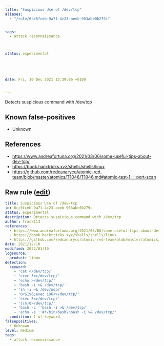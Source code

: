 ```yaml
---
title: "Suspicious Use of /dev/tcp"
aliases:
  - "/rule/6cc5fceb-9a71-4c23-aeeb-963abe0b279c"


tags:
  - attack.reconnaissance



status: experimental





date: Fri, 10 Dec 2021 13:39:06 +0100


---
```


Detects suspicious command with /dev/tcp

<!--more-->


## Known false-positives

* Unknown



## References

* https://www.andreafortuna.org/2021/03/06/some-useful-tips-about-dev-tcp/
* https://book.hacktricks.xyz/shells/shells/linux
* https://github.com/redcanaryco/atomic-red-team/blob/master/atomics/T1046/T1046.md#atomic-test-1---port-scan


## Raw rule ([edit](https://github.com/SigmaHQ/sigma/edit/master/rules/linux/builtin/lnx_susp_dev_tcp.yml))
```yaml
title: Suspicious Use of /dev/tcp
id: 6cc5fceb-9a71-4c23-aeeb-963abe0b279c
status: experimental
description: Detects suspicious command with /dev/tcp
author: frack113
references:
  - https://www.andreafortuna.org/2021/03/06/some-useful-tips-about-dev-tcp/
  - https://book.hacktricks.xyz/shells/shells/linux
  - https://github.com/redcanaryco/atomic-red-team/blob/master/atomics/T1046/T1046.md#atomic-test-1---port-scan
date: 2021/12/10
modified: 2022/01/10
logsource:
  product: linux
detection:
  keyword:
    - 'cat </dev/tcp/'
    - 'exec 3<>/dev/tcp/'
    - 'echo >/dev/tcp/'
    - 'bash -i >& /dev/tcp/'
    - 'sh -i >& /dev/udp/'
    - '0<&196;exec 196<>/dev/tcp/'
    - 'exec 5<>/dev/tcp/'
    - '(sh)0>/dev/tcp/'
    - 'bash -c ''bash -i >& /dev/tcp/'
    - 'echo -e ''#!/bin/bash\nbash -i >& /dev/tcp/'
  condition: 1 of keyword
falsepositives:
  - Unknown
level: medium
tags:
  - attack.reconnaissance

```

